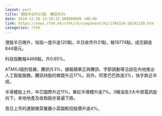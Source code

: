 ```yaml
---
layout: post
title: 港股半日升21點　騰訊升3%
date: 2024-12-20 12:20:22.000000000 +08:00
link: https://news.rthk.hk/rthk/ch/component/k2/1784324-20241220.htm
categories: rthk
---
```


港股半日微升，恒指一度升逾120點，半日收市升21點，報19774點，成交額逾844億元。

科技指數報4468點，升0.65%。

ATMXJ個別發展，騰訊升3%，據報蘋果正與騰訊、字節跳動等洽談在內地推出人工智能服務。騰訊持股的微盟升近17%。另外，阿里巴巴跌逾3%，快手跌近半成。

半導體股上升，中芯國際升近11%，華虹半導體升逾7%。3桶油及3大中資電訊股向下。本地地產及收租股亦普遍下跌。

首日上市的連鎖徽菜餐廳小菜園較招股價升逾4%。
